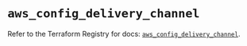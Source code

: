 # `aws_config_delivery_channel`

Refer to the Terraform Registry for docs: [`aws_config_delivery_channel`](https://registry.terraform.io/providers/hashicorp/aws/5.62.0/docs/resources/config_delivery_channel).
